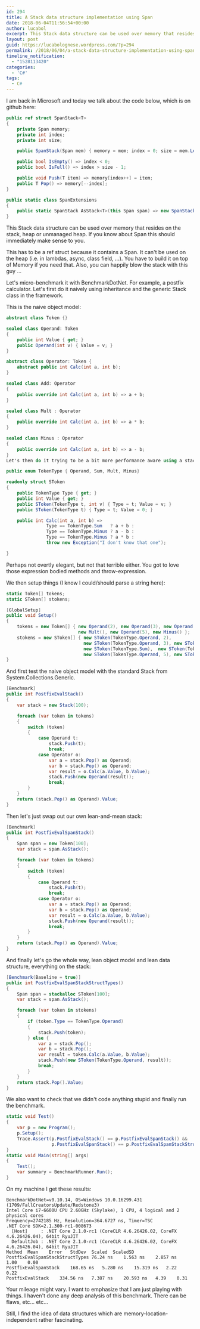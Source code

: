 ```yaml
---
id: 294
title: A Stack data structure implementation using Span
date: 2018-06-04T11:56:54+00:00
author: lucabol
excerpt: This Stack data structure can be used over memory that resides on the stack, heap or unmanaged heap. If you know about Span this should immediately make sense to you.
layout: post
guid: https://lucabolognese.wordpress.com/?p=294
permalink: /2018/06/04/a-stack-data-structure-implementation-using-span/
timeline_notification:
  - "1528113420"
categories:
  - 'C#'
tags:
  - C#
---
```

I am back in Microsoft and today we talk about the code below, which is on github here:
```csharp
public ref struct SpanStack<T>
{
    private Span memory;
    private int index;
    private int size;

    public SpanStack(Span mem) { memory = mem; index = 0; size = mem.Length; }

    public bool IsEmpty() => index < 0;
    public bool IsFull() => index > size - 1;

    public void Push(T item) => memory[index++] = item;
    public T Pop() => memory[--index];
}

public static class SpanExtensions
{
    public static SpanStack AsStack<T>(this Span span) => new SpanStack(span);
}
```
This Stack data structure can be used over memory that resides on the stack, heap or unmanaged heap. If you know about Span this should immediately make sense to you.

This has to be a ref struct because it contains a Span. It can't be used on the heap (i.e. in lambdas, async, class field, ...). You have to build it on top of Memory if you need that. Also, you can happily blow the stack with this guy ...

Let's micro-benchmark it with BenchmarkDotNet.  For example, a postfix calculator. Let's first do it naively using inheritance and the generic Stack class in the framework.

This is the naive object model:
```csharp
abstract class Token {}

sealed class Operand: Token
{
    public int Value { get; }
    public Operand(int v) { Value = v; }
}

abstract class Operator: Token {
    abstract public int Calc(int a, int b);
}

sealed class Add: Operator
{
    public override int Calc(int a, int b) => a + b;
}

sealed class Mult : Operator
{
    public override int Calc(int a, int b) => a * b;
}

sealed class Minus : Operator
{
    public override int Calc(int a, int b) => a - b;
}
Let's then do it trying to be a bit more performance aware using a stack friendly representation:

public enum TokenType { Operand, Sum, Mult, Minus}

readonly struct SToken
{
    public TokenType Type { get; }
    public int Value { get; }
    public SToken(TokenType t, int v) { Type = t; Value = v; }
    public SToken(TokenType t) { Type = t; Value = 0; }

    public int Calc(int a, int b) =>
               Type == TokenType.Sum   ? a + b :
               Type == TokenType.Minus ? a - b :
               Type == TokenType.Minus ? a * b :
               throw new Exception("I don't know that one");

}
```
Perhaps not overtly elegant, but not that terrible either. You got to love those expression bodied methods and throw-expression.

We then setup things (I know I could/should parse a string here):
```csharp
static Token[] tokens;
static SToken[] stokens;

[GlobalSetup]
public void Setup()
{
    tokens = new Token[] { new Operand(2), new Operand(3), new Operand(4), new Add(),
                           new Mult(), new Operand(5), new Minus() };
    stokens = new SToken[] { new SToken(TokenType.Operand, 2),
                             new SToken(TokenType.Operand, 3), new SToken(TokenType.Operand, 4),
                             new SToken(TokenType.Sum),  new SToken(TokenType.Mult),
                             new SToken(TokenType.Operand, 5), new SToken(TokenType.Minus)};
}
```
And first test the naive object model with the standard Stack from System.Collections.Generic.
```csharp
[Benchmark]
public int PostfixEvalStack()
{
    var stack = new Stack(100);

    foreach (var token in tokens)
    {
        switch (token)
        {
            case Operand t:
                stack.Push(t);
                break;
            case Operator o:
                var a = stack.Pop() as Operand;
                var b = stack.Pop() as Operand;
                var result = o.Calc(a.Value, b.Value);
                stack.Push(new Operand(result));
                break;
        }
    }
    return (stack.Pop() as Operand).Value;
}
```
Then let's just swap out our own lean-and-mean stack:
```csharp
[Benchmark]
public int PostfixEvalSpanStack()
{
    Span span = new Token[100];
    var stack = span.AsStack();

    foreach (var token in tokens)
    {
        switch (token)
        {
            case Operand t:
                stack.Push(t);
                break;
            case Operator o:
                var a = stack.Pop() as Operand;
                var b = stack.Pop() as Operand;
                var result = o.Calc(a.Value, b.Value);
                stack.Push(new Operand(result));
                break;
        }
    }
    return (stack.Pop() as Operand).Value;
}
```
And finally let's go the whole way, lean object model and lean data structure, everything on the stack:
```csharp
[Benchmark(Baseline = true)]
public int PostfixEvalSpanStackStructTypes()
{
    Span span = stackalloc SToken[100];
    var stack = span.AsStack();

    foreach (var token in stokens)
    {
        if (token.Type == TokenType.Operand)
        {
            stack.Push(token);
        } else {
            var a = stack.Pop();
            var b = stack.Pop();
            var result = token.Calc(a.Value, b.Value);
            stack.Push(new SToken(TokenType.Operand, result));
            break;
        }
    }
    return stack.Pop().Value;
}
```
We also want to check that we didn't code anything stupid and finally run the benchmark.
```csharp
static void Test()
{
    var p = new Program();
    p.Setup();
    Trace.Assert(p.PostfixEvalStack() == p.PostfixEvalSpanStack() &&
                 p.PostfixEvalSpanStack() == p.PostfixEvalSpanStackStructTypes());
}
static void Main(string[] args)
{
    Test();
    var summary = BenchmarkRunner.Run();
}
```
On my machine I get these results:

```
BenchmarkDotNet=v0.10.14, OS=Windows 10.0.16299.431 (1709/FallCreatorsUpdate/Redstone3)
Intel Core i7-6600U CPU 2.60GHz (Skylake), 1 CPU, 4 logical and 2 physical cores
Frequency=2742185 Hz, Resolution=364.6727 ns, Timer=TSC
.NET Core SDK=2.1.300-rc1-008673
  [Host]     : .NET Core 2.1.0-rc1 (CoreCLR 4.6.26426.02, CoreFX 4.6.26426.04), 64bit RyuJIT
  DefaultJob : .NET Core 2.1.0-rc1 (CoreCLR 4.6.26426.02, CoreFX 4.6.26426.04), 64bit RyuJIT
Method	Mean	Error	StdDev	Scaled	ScaledSD
PostfixEvalSpanStackStructTypes	76.24 ns	1.563 ns	2.857 ns	1.00	0.00
PostfixEvalSpanStack	168.65 ns	5.280 ns	15.319 ns	2.22	0.22
PostfixEvalStack	334.56 ns	7.387 ns	20.593 ns	4.39	0.31
```
Your mileage might vary. I want to emphasize that I am just playing with things. I haven't done any deep analysis of this benchmark. There can be flaws, etc... etc...

Still, I find the idea of data structures which are memory-location-independent rather fascinating.